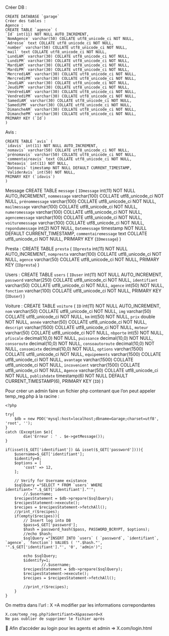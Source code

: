 Créer DB :

    CREATE DATABASE `garage`
    Créer des tables :
    Agence :
    CREATE TABLE `agence` (
    `Id` int(11) NOT NULL AUTO_INCREMENT,
    `NomAgence` varchar(50) COLLATE utf8_unicode_ci NOT NULL,
    `Adresse` text COLLATE utf8_unicode_ci NOT NULL,
    `number` varchar(50) COLLATE utf8_unicode_ci NOT NULL,
    `mail` text COLLATE utf8_unicode_ci NOT NULL,
    `LundiAM` varchar(30) COLLATE utf8_unicode_ci NOT NULL,
    `LundiPM` varchar(30) COLLATE utf8_unicode_ci NOT NULL,
    `MardiAM` varchar(30) COLLATE utf8_unicode_ci NOT NULL,
    `MardiPM` varchar(30) COLLATE utf8_unicode_ci NOT NULL,
    `MercrediAM` varchar(30) COLLATE utf8_unicode_ci NOT NULL,
    `MercrediPM` varchar(30) COLLATE utf8_unicode_ci NOT NULL,
    `JeudiAM` varchar(30) COLLATE utf8_unicode_ci NOT NULL,
    `JeudiPM` varchar(30) COLLATE utf8_unicode_ci NOT NULL,
    `VendrediAM` varchar(30) COLLATE utf8_unicode_ci NOT NULL,
    `VendrediPM` varchar(30) COLLATE utf8_unicode_ci NOT NULL,
    `SamediAM` varchar(30) COLLATE utf8_unicode_ci NOT NULL,
    `SamediPM` varchar(30) COLLATE utf8_unicode_ci NOT NULL,
    `DimancheAM` varchar(30) COLLATE utf8_unicode_ci NOT NULL,
    `DimanchePM` varchar(30) COLLATE utf8_unicode_ci NOT NULL,
    PRIMARY KEY (`Id`)
    ) 

Avis :

    CREATE TABLE `avis` (
    `idavis` int(11) NOT NULL AUTO_INCREMENT,
    `nomavis` varchar(50) COLLATE utf8_unicode_ci NOT NULL,
    `prénomavis` varchar(50) COLLATE utf8_unicode_ci NOT NULL,
    `commentaireavis` text COLLATE utf8_unicode_ci NOT NULL,
    `Noteavis` int(11) NOT NULL,
    `Dateavis` timestamp NOT NULL DEFAULT CURRENT_TIMESTAMP,
    `ValiderAvis` int(50) NOT NULL,
    PRIMARY KEY (`idavis`)
    ) 

Message
    CREATE TABLE `message` (
    `IDmessage` int(11) NOT NULL AUTO_INCREMENT,
    `nommessage` varchar(100) COLLATE utf8_unicode_ci NOT NULL,
    `prénommessage` varchar(100) COLLATE utf8_unicode_ci NOT NULL,
    `mailmessage` varchar(100) COLLATE utf8_unicode_ci NOT NULL,
    `numeromessage` varchar(100) COLLATE utf8_unicode_ci NOT NULL,
    `agencemessage` varchar(100) COLLATE utf8_unicode_ci NOT NULL,
    `voituremessage` varchar(100) COLLATE utf8_unicode_ci NOT NULL,
    `repondumessage` int(2) NOT NULL,
    `Datemessage` timestamp NOT NULL DEFAULT CURRENT_TIMESTAMP,
    `commentairemessage` text COLLATE utf8_unicode_ci NOT NULL,
    PRIMARY KEY (`IDmessage`)
    ) 

Presta :
    CREATE TABLE `presta` (
    `IDpresta` int(11) NOT NULL AUTO_INCREMENT,
    `nompresta` varchar(100) COLLATE utf8_unicode_ci NOT NULL,
    `agence` varchar(50) COLLATE utf8_unicode_ci NOT NULL,
    PRIMARY KEY (`IDpresta`)
    )

Users :
    CREATE TABLE `users` (
    `IDuser` int(11) NOT NULL AUTO_INCREMENT,
    `password` varchar(250) COLLATE utf8_unicode_ci NOT NULL,
    `identifiant` varchar(50) COLLATE utf8_unicode_ci NOT NULL,
    `agence` int(50) NOT NULL,
    `fonction` varchar(100) COLLATE utf8_unicode_ci NOT NULL,
    PRIMARY KEY (`IDuser`)
    )

Voiture :
    CREATE TABLE `voiture` (
    `ID` int(11) NOT NULL AUTO_INCREMENT,
    `nom` varchar(50) COLLATE utf8_unicode_ci NOT NULL,
    `img` varchar(50) COLLATE utf8_unicode_ci NOT NULL,
    `km` int(50) NOT NULL,
    `prix` double NOT NULL,
    `année` varchar(50) COLLATE utf8_unicode_ci NOT NULL,
    `descript` varchar(1500) COLLATE utf8_unicode_ci NOT NULL,
    `moteur` varchar(50) COLLATE utf8_unicode_ci NOT NULL,
    `nbporte` int(5) NOT NULL,
    `pfiscale` decimal(10,0) NOT NULL,
    `puissance` decimal(10,0) NOT NULL,
    `consoroute` decimal(10,0) NOT NULL,
    `consoautoroute` decimal(10,0) NOT NULL,
    `consomixte` decimal(10,0) NOT NULL,
    `options` varchar(1500) COLLATE utf8_unicode_ci NOT NULL,
    `equipements` varchar(1500) COLLATE utf8_unicode_ci NOT NULL,
    `avantage` varchar(1500) COLLATE utf8_unicode_ci NOT NULL,
    `incovenient` varchar(1500) COLLATE utf8_unicode_ci NOT NULL,
    `Agence` varchar(50) COLLATE utf8_unicode_ci NOT NULL,
    `publishdate` timestamp(6) NOT NULL DEFAULT CURRENT_TIMESTAMP(6),
    PRIMARY KEY (`ID`)
    )

Pour créer un admin faire un fichier php contenant que l’on peut appeler temp_reg.php à la racine :

    <?php

    try{
        $db = new PDO('mysql:host=localhost;dbname=Garage;charset=utf8', 'root', '');
    }
    catch (Exception $e){
            die('Erreur : ' . $e->getMessage());
    }

    if(isset($_GET['identifiant']) && isset($_GET['password']))){
        $username=$_GET['identifiant'];
        $identify=0;
        $options = [
            'cost' => 12,
        ];
        
        // Verify for Username existance
        $sqlQuery ="SELECT * FROM `users` WHERE identifiant='".$_GET['identifiant']."'";
            //.$username;
        $recipesStatement = $db->prepare($sqlQuery);
        $recipesStatement->execute();
        $recipes = $recipesStatement->fetchAll();
        //print_r($recipes);
        if(empty($recipes)){
            // Insert log into DB 
            $pass=$_GET['password'];
            $hash = password_hash($pass, PASSWORD_BCRYPT, $options);
            //echo $hash;
            $sqlQuery ="INSERT INTO `users` ( `password`, `identifiant`, `agence`, `fonction`) VALUES ( '".$hash."', '".$_GET['identifiant']."', '0', 'admin')";

            echo $sqlQuery;
            $identify=1;
                    //.$username;
            $recipesStatement = $db->prepare($sqlQuery);
            $recipesStatement->execute();
            $recipes = $recipesStatement->fetchAll();

            //print_r($recipes);
        }
    }

On mettra dans l’url :
    X =A modifier par les informations correpondantes

    X.com/temp_reg.php?identifiant=X&password=X
    Ne pas oublier de supprimer le fichier après

   Afin d’accéder au login pour les agents et admin => X.com/login.html


